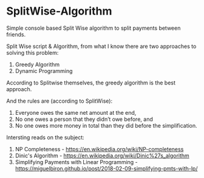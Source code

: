 # SplitWise-Algorithm
Simple console based Split Wise algorithm to split payments between friends.

Split Wise script & Algorithm, from what I know there are two approaches to solving this problem:
1. Greedy Algorithm
2. Dynamic Programming

According to Splitwise themselves, the greedy algorithm is the best approach.

And the rules are (according to SplitWise):
1. Everyone owes the same net amount at the end,
2. No one owes a person that they didn’t owe before, and
3. No one owes more money in total than they did before the simplification.

Intersting reads on the subject:
1. NP Completeness - https://en.wikipedia.org/wiki/NP-completeness
2. Dinic's Algorithm - https://en.wikipedia.org/wiki/Dinic%27s_algorithm
3. Simplifying Payments with Linear Programming - https://miguelbiron.github.io/post/2018-02-09-simplifying-pmts-with-lp/
